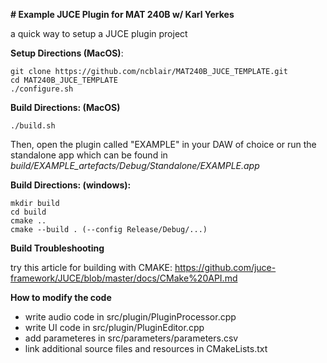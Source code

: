 **# Example JUCE Plugin for MAT 240B w/ Karl Yerkes**

a quick way to setup a JUCE plugin project



**Setup Directions (MacOS)**: 

```
git clone https://github.com/ncblair/MAT240B_JUCE_TEMPLATE.git
cd MAT240B_JUCE_TEMPLATE
./configure.sh
```



**Build Directions: (MacOS)**

```
./build.sh
```

Then, open the plugin called "EXAMPLE" in your DAW of choice or run the standalone app which can be found in  *build/EXAMPLE_artefacts/Debug/Standalone/EXAMPLE.app*

**Build Directions: (windows):**

```
mkdir build
cd build
cmake ..
cmake --build . (--config Release/Debug/...)
```

**Build Troubleshooting**

try this article for building with CMAKE: https://github.com/juce-framework/JUCE/blob/master/docs/CMake%20API.md



**How to modify the code**

- write audio code in src/plugin/PluginProcessor.cpp 
- write UI code in src/plugin/PluginEditor.cpp
- add parameteres in src/parameters/parameters.csv
- link additional source files and resources in CMakeLists.txt